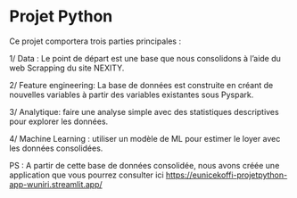 # Projet Python

Ce projet comportera trois parties principales :

1/ Data : Le point de départ est une base que nous consolidons à l’aide du web Scrapping du site NEXITY.

2/ Feature engineering: La base de données est construite en créant de nouvelles variables à partir des variables existantes sous Pyspark.

3/ Analytique: faire une analyse simple avec des statistiques descriptives pour explorer les données. 

4/ Machine Learning : utiliser un modèle de ML pour estimer le loyer avec les données consolidées.
 
PS : A partir de cette base de données consolidée, nous avons créée une application que vous pourrez consulter ici
https://eunicekoffi-projetpython-app-wuniri.streamlit.app/
